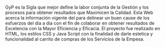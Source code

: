 GyP es la Sigla que mejor define la labor conjunta de la Gestión y los procesos para obtener resultados que Maximicen la Calidad. 
Esta Web acerca la información vigente del para delinear un buen cause de los esfuerzos del dia a dia con el fin de colaborar en obtener resultados de Excelencia con la Mayor Eficiencia y Eficacia.
El proyecto fue realizado en HTML, los estilos CSS y Java Script con la finalidad de darle estetica y funcionalidad al carrito de compras de los Servicios de la Empesa.
